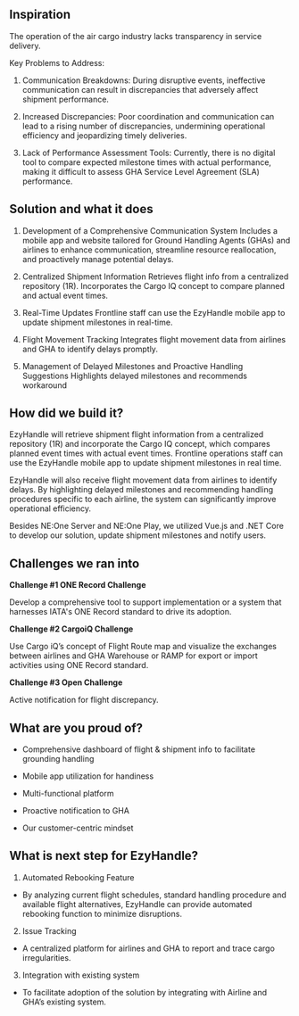 ## Inspiration

The operation of the air cargo industry lacks transparency in service delivery. 

Key Problems to Address: 

1. Communication Breakdowns: During disruptive events, ineffective communication can result in discrepancies that adversely affect shipment performance. 

2. Increased Discrepancies: Poor coordination and communication can lead to a rising number of discrepancies, undermining operational efficiency and jeopardizing timely deliveries. 

3. Lack of Performance Assessment Tools: Currently, there is no digital tool to compare expected milestone times with actual performance, making it difficult to assess GHA Service Level Agreement (SLA) performance.  

## Solution and what it does 

1. Development of a Comprehensive Communication System Includes a mobile app and website tailored for Ground Handling Agents (GHAs) and airlines to enhance communication, streamline resource reallocation, and proactively manage potential delays. 

2. Centralized Shipment Information Retrieves flight info from a centralized repository (1R). Incorporates the Cargo IQ concept to compare planned and actual event times. 

3. Real-Time Updates Frontline staff can use the EzyHandle mobile app to update shipment milestones in real-time. 

4. Flight Movement Tracking Integrates flight movement data from airlines and GHA to identify delays promptly. 

5. Management of Delayed Milestones and Proactive Handling Suggestions  Highlights delayed milestones and recommends workaround 

## How did we build it? 

EzyHandle will retrieve shipment flight information from a centralized repository (1R) and incorporate the Cargo IQ concept, which compares planned event times with actual event times. Frontline operations staff can use the EzyHandle mobile app to update shipment milestones in real time.  

EzyHandle will also receive flight movement data from airlines to identify delays. By highlighting delayed milestones and recommending handling procedures specific to each airline, the system can significantly improve operational efficiency. 

Besides NE:One Server and NE:One Play, we utilized Vue.js and .NET Core to develop our solution, update shipment milestones and notify users.

## Challenges we ran into

**Challenge #1  ONE Record Challenge**

Develop a comprehensive tool to support implementation or a system that harnesses IATA's ONE Record standard to drive its adoption. 

**Challenge #2  CargoiQ Challenge**

Use Cargo iQ’s concept of Flight Route map and visualize the exchanges between airlines and GHA Warehouse or RAMP for export or import activities using ONE Record standard.  

**Challenge #3  Open Challenge**

Active notification for flight discrepancy. 

## What are you proud of?

- Comprehensive dashboard of flight & shipment info to facilitate grounding handling  

- Mobile app utilization for handiness 

- Multi-functional platform 

- Proactive notification to GHA 

- Our customer-centric mindset 

## What is next step for EzyHandle?

1. Automated Rebooking Feature 

- By analyzing current flight schedules, standard handling procedure and available flight alternatives, EzyHandle can provide automated rebooking function to minimize disruptions. 

2. Issue Tracking 

- A centralized platform for airlines and GHA to report and trace cargo irregularities.  

3. Integration with existing system 

- To facilitate adoption of the solution by integrating with Airline and GHA’s existing system. 
